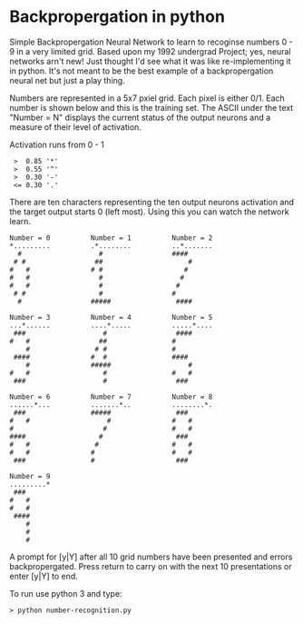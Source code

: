 # Backpropergation in python
Simple Backpropergation Neural Network to learn to recoginse numbers 0 - 9 in a very limited grid. 
Based upon my 1992 undergrad Project; yes, neural networks arn't new! Just thought I'd see what it 
was like re-implementing it in python. It's not meant to be the best example of a backpropergation
neural net but just a play thing.

Numbers are represented in a 5x7 pxiel grid. Each pixel is either 0/1.
Each number is shown below and this is the training set. The ASCII under
the text "Number = N" displays the current status of the output neurons
and a measure of their level of activation.

Activation runs from 0 - 1
```
 >  0.85 '*'
 >  0.55 '^'
 >  0.30 '-'
 <= 0.30 '.'
```
There are ten characters representing the ten output neurons activation and
the target output starts 0 (left most). Using this you can watch the network
learn.
```
Number = 0          Number = 1          Number = 2
*.........          .*........          ..*.......
  #                   #                 ####
 # #                 ##                     #
#   #               # #                    #
#   #                 #                   #
#   #                 #                  #
 # #                  #                 #
  #                 #####                ####

Number = 3          Number = 4          Number = 5
...*......          ....*.....          .....*....
 ###                   #                 ####
#   #                 ##                #
    #                # #                #
 ####               #  #                ####
    #               #####                   #
#   #                  #                #   #
 ###                   #                 ###

Number = 6          Number = 7          Number = 8
......*...          .......*..          ........*.
 ###                #####                ###
#   #                   #               #   #
#                      #                #   #
####                  #                  ###
#   #                #                  #   #
#   #               #                   #   #
 ###                #                    ###

Number = 9
.........*
 ###
#   #
#   #
 ####
    #
    #
    #
```
A prompt for [y|Y] after all 10 grid numbers have been presented and errors
backpropergated. Press return to carry on with the next 10 presentations or
enter [y|Y] to end.

To run use python 3 and type:
```
> python number-recognition.py
```
